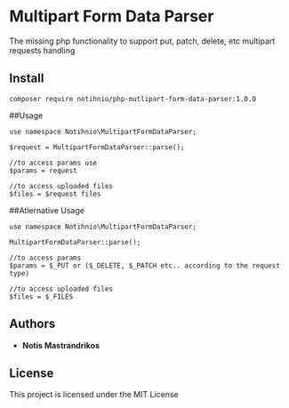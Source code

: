 # Multipart Form Data Parser

The missing php functionality to support put, patch, delete, etc multipart requests handling 

## Install

```
composer require notihnio/php-mutlipart-form-data-parser:1.0.0
```
##Usage

```
use namespace Notihnio\MultipartFormDataParser;

$request = MultipartFormDataParser::parse();

//to access params use
$params = request

//to access uploaded files
$files = $request files
```

##Atlernative Usage
```
use namespace Notihnio\MultipartFormDataParser;

MultipartFormDataParser::parse();

//to access params
$params = $_PUT or ($_DELETE, $_PATCH etc.. according to the request type)

//to access uploaded files
$files = $_FILES
```

## Authors

* **Notis Mastrandrikos**

## License

This project is licensed under the MIT License
